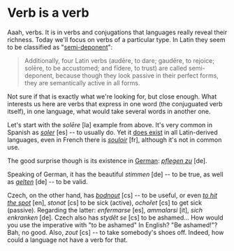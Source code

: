 Verb is a verb
===

Aaah, verbs. It is in verbs and conjugations that languages really reveal their richness. Today we'll focus on verbs of a particular type. In Latin they seem to be classified as "[semi-deponent](https://en.wikipedia.org/wiki/Deponent_verb#Latin)":

> Additionally, four Latin verbs (audēre, to dare; gaudēre, to rejoice; solēre, to be accustomed; and fīdere, to trust) are called semi-deponent, because though they look passive in their perfect forms, they are semantically active in all forms.

Not sure if that is exactly what we're looking for, but close enough. What interests us here are verbs that express in one word (the conjuguated verb itself), in one language, what would take several words in another one.

Let's start with the *solēre* [la] example from above. It's very common in Spanish as *[soler](https://en.wiktionary.org/wiki/soler#Spanish)* [es] -- to usually do. Yet it [does exist](https://en.wiktionary.org/wiki/soleo#Descendants) in all Latin-derived languages, even in French there is *[souloir](https://www.cnrtl.fr/definition/souloir)* [fr], although it's not in common use.

The good surprise though is its existence in [German](german-uber-alles): *[pflegen zu](https://en.wiktionary.org/wiki/pflegen)* [de].

Speaking of German, it has the beautiful *stimmen* [de] -- to be true, as well as *[gelten](https://en.wiktionary.org/wiki/gelten)* [de] -- to be valid.

Czech, on the other hand, has *[bodnout](https://ssjc.ujc.cas.cz/search.php?heslo=bodnouti&sti=4656&where=hesla)* [cs] -- to be useful, or even *[to hit the spot](http://en.wiktionary.org/wiki/hit_the_spot)* [en], *stonat* [cs] to be sick (active), *ochořet* [cs] to get sick (passive). Regarding the latter: *enfermarse* [es], *ammalarsi* [it], *sich enkranken* [de]. Czech also has *stydět se* [cs] to be ashamed... How would you use the imperative with "to be ashamed" In English? "Be ashamed!"? Bah, no good. Also, *zout* [cs] -- to take somebody's shoes off. Indeed, how could a language not have a verb for that.


